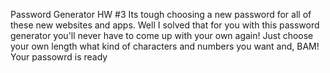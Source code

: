 Password Generator HW #3
Its tough choosing a new password for all of these new websites and apps. 
Well I solved that for you with this password generator you'll never have to come up with your own again!
Just choose your own length what kind of characters and numbers you want and, BAM! Your passowrd is ready
